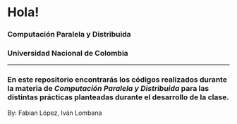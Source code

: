 # Hola!
### Computación Paralela y Distribuida
### Universidad Nacional de Colombia
---

### En este repositorio encontrarás los códigos realizados durante la materia de *Computación Paralela y Distribuida* para las distintas prácticas planteadas durante el desarrollo de la clase.


By: Fabian López, Iván Lombana
